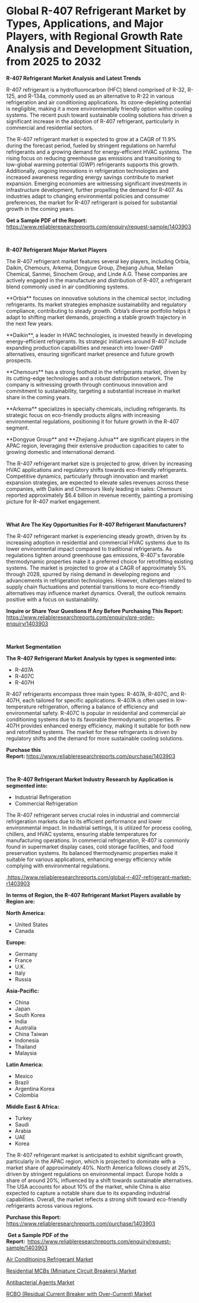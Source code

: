 <p><h1>Global R-407 Refrigerant Market by Types, Applications, and Major Players, with Regional Growth Rate Analysis and Development Situation, from 2025 to 2032</h1></p><p><strong>R-407 Refrigerant Market Analysis and Latest Trends</strong></p>
<p><p>R-407 refrigerant is a hydrofluorocarbon (HFC) blend comprised of R-32, R-125, and R-134a, commonly used as an alternative to R-22 in various refrigeration and air conditioning applications. Its ozone-depleting potential is negligible, making it a more environmentally friendly option within cooling systems. The recent push toward sustainable cooling solutions has driven a significant increase in the adoption of R-407 refrigerant, particularly in commercial and residential sectors.</p><p>The R-407 refrigerant market is expected to grow at a CAGR of 11.9% during the forecast period, fueled by stringent regulations on harmful refrigerants and a growing demand for energy-efficient HVAC systems. The rising focus on reducing greenhouse gas emissions and transitioning to low-global warming potential (GWP) refrigerants supports this growth. Additionally, ongoing innovations in refrigeration technologies and increased awareness regarding energy savings contribute to market expansion. Emerging economies are witnessing significant investments in infrastructure development, further propelling the demand for R-407. As industries adapt to changing environmental policies and consumer preferences, the market for R-407 refrigerant is poised for substantial growth in the coming years.</p></p>
<p><strong>Get a Sample PDF of the Report:&nbsp;</strong> <a href="https://www.reliableresearchreports.com/enquiry/request-sample/1403903?utm_campaign=11&utm_medium=2&utm_source=Github&utm_content=ia&utm_term=13012025&utm_id=r-407-refrigerant">https://www.reliableresearchreports.com/enquiry/request-sample/1403903</a></p>
<p>&nbsp;</p>
<p><strong>R-407 Refrigerant Major Market Players</strong></p>
<p><p>The R-407 refrigerant market features several key players, including Orbia, Daikin, Chemours, Arkema, Dongyue Group, Zhejiang Juhua, Meilan Chemical, Sanmei, Sinochem Group, and Linde A.G. These companies are actively engaged in the manufacture and distribution of R-407, a refrigerant blend commonly used in air conditioning systems.</p><p>**Orbia** focuses on innovative solutions in the chemical sector, including refrigerants. Its market strategies emphasize sustainability and regulatory compliance, contributing to steady growth. Orbia’s diverse portfolio helps it adapt to shifting market demands, projecting a stable growth trajectory in the next few years.</p><p>**Daikin**, a leader in HVAC technologies, is invested heavily in developing energy-efficient refrigerants. Its strategic initiatives around R-407 include expanding production capabilities and research into lower-GWP alternatives, ensuring significant market presence and future growth prospects.</p><p>**Chemours** has a strong foothold in the refrigerants market, driven by its cutting-edge technologies and a robust distribution network. The company is witnessing growth through continuous innovation and commitment to sustainability, targeting a substantial increase in market share in the coming years.</p><p>**Arkema** specializes in specialty chemicals, including refrigerants. Its strategic focus on eco-friendly products aligns with increasing environmental regulations, positioning it for future growth in the R-407 segment.</p><p>**Dongyue Group** and **Zhejiang Juhua** are significant players in the APAC region, leveraging their extensive production capacities to cater to growing domestic and international demand.</p><p>The R-407 refrigerant market size is projected to grow, driven by increasing HVAC applications and regulatory shifts towards eco-friendly refrigerants. Competitive dynamics, particularly through innovation and market expansion strategies, are expected to elevate sales revenues across these companies, with Daikin and Chemours likely leading in sales: Chemours reported approximately $6.4 billion in revenue recently, painting a promising picture for R-407 market engagement.</p></p>
<p>&nbsp;</p>
<p><strong>What Are The Key Opportunities For R-407 Refrigerant Manufacturers?</strong></p>
<p><p>The R-407 refrigerant market is experiencing steady growth, driven by its increasing adoption in residential and commercial HVAC systems due to its lower environmental impact compared to traditional refrigerants. As regulations tighten around greenhouse gas emissions, R-407's favorable thermodynamic properties make it a preferred choice for retrofitting existing systems. The market is projected to grow at a CAGR of approximately 5% through 2028, spurred by rising demand in developing regions and advancements in refrigeration technologies. However, challenges related to supply chain fluctuations and potential transitions to more eco-friendly alternatives may influence market dynamics. Overall, the outlook remains positive with a focus on sustainability.</p></p>
<p><strong>Inquire or Share Your Questions If Any Before Purchasing This Report:</strong> <a href="https://www.reliableresearchreports.com/enquiry/pre-order-enquiry/1403903?utm_campaign=11&utm_medium=2&utm_source=Github&utm_content=ia&utm_term=13012025&utm_id=r-407-refrigerant">https://www.reliableresearchreports.com/enquiry/pre-order-enquiry/1403903</a></p>
<p>&nbsp;</p>
<p><strong>Market Segmentation</strong></p>
<p><strong>The R-407 Refrigerant Market Analysis by types is segmented into:</strong></p>
<p><ul><li>R-407A</li><li>R-407C</li><li>R-407H</li></ul></p>
<p><p>R-407 refrigerants encompass three main types: R-407A, R-407C, and R-407H, each tailored for specific applications. R-407A is often used in low-temperature refrigeration, offering a balance of efficiency and environmental safety. R-407C is popular in residential and commercial air conditioning systems due to its favorable thermodynamic properties. R-407H provides enhanced energy efficiency, making it suitable for both new and retrofitted systems. The market for these refrigerants is driven by regulatory shifts and the demand for more sustainable cooling solutions.</p></p>
<p><strong>Purchase this Report:&nbsp;</strong><a href="https://www.reliableresearchreports.com/purchase/1403903?utm_campaign=11&utm_medium=2&utm_source=Github&utm_content=ia&utm_term=13012025&utm_id=r-407-refrigerant">https://www.reliableresearchreports.com/purchase/1403903</a></p>
<p>&nbsp;</p>
<p><strong>The R-407 Refrigerant Market Industry Research by Application is segmented into:</strong></p>
<p><ul><li>Industrial Refrigeration</li><li>Commercial Refrigeration</li></ul></p>
<p><p>The R-407 refrigerant serves crucial roles in industrial and commercial refrigeration markets due to its efficient performance and lower environmental impact. In industrial settings, it is utilized for process cooling, chillers, and HVAC systems, ensuring stable temperatures for manufacturing operations. In commercial refrigeration, R-407 is commonly found in supermarket display cases, cold storage facilities, and food preservation systems. Its balanced thermodynamic properties make it suitable for various applications, enhancing energy efficiency while complying with environmental regulations.</p></p>
<p><a href="https://www.reliableresearchreports.com/global-r-407-refrigerant-market-r1403903?utm_campaign=11&utm_medium=2&utm_source=Github&utm_content=ia&utm_term=13012025&utm_id=r-407-refrigerant">&nbsp;https://www.reliableresearchreports.com/global-r-407-refrigerant-market-r1403903</a></p>
<p><strong>In terms of Region, the R-407 Refrigerant Market Players available by Region are:</strong></p>
<p>
    <p> <strong> North America: </strong>
        <ul>
            <li>United States</li>
            <li>Canada</li>
        </ul>
        </p> 
    <p> <strong> Europe: </strong>
        <ul>
            <li>Germany</li>
            <li>France</li>
            <li>U.K.</li>
            <li>Italy</li>
            <li>Russia</li>
        </ul>
        </p> 
    <p> <strong> Asia-Pacific: </strong>
        <ul>
            <li>China</li>
            <li>Japan</li>
            <li>South Korea</li>
            <li>India</li>
            <li>Australia</li>
            <li>China Taiwan</li>
            <li>Indonesia</li>
            <li>Thailand</li>
            <li>Malaysia</li>
        </ul>
        </p> 
    <p> <strong> Latin America: </strong>
        <ul>
            <li>Mexico</li>
            <li>Brazil</li>
            <li>Argentina Korea</li>
            <li>Colombia</li>
        </ul>
        </p> 
    <p> <strong> Middle East & Africa: </strong>
        <ul>
            <li>Turkey</li>
            <li>Saudi</li>
            <li>Arabia</li>
            <li>UAE</li>
            <li>Korea</li>
        </ul>
    </p>
    </p>
<p><p>The R-407 refrigerant market is anticipated to exhibit significant growth, particularly in the APAC region, which is projected to dominate with a market share of approximately 40%. North America follows closely at 25%, driven by stringent regulations on environmental impact. Europe holds a share of around 20%, influenced by a shift towards sustainable alternatives. The USA accounts for about 10% of the market, while China is also expected to capture a notable share due to its expanding industrial capabilities. Overall, the market reflects a strong shift toward eco-friendly refrigerants across various regions.</p></p>
<p><strong>Purchase this Report: </strong><a href="https://www.reliableresearchreports.com/purchase/1403903?utm_campaign=11&utm_medium=2&utm_source=Github&utm_content=ia&utm_term=13012025&utm_id=r-407-refrigerant">https://www.reliableresearchreports.com/purchase/1403903</a></p>
<p>&nbsp;<strong>Get a Sample PDF of the Report:&nbsp;&nbsp;</strong><a href="https://www.reliableresearchreports.com/enquiry/request-sample/1403903?utm_campaign=11&utm_medium=2&utm_source=Github&utm_content=ia&utm_term=13012025&utm_id=r-407-refrigerant">https://www.reliableresearchreports.com/enquiry/request-sample/1403903</a></p>
<p><strong></strong></p>
<p><p><a href="https://github.com/triattwood9919/Market-Research-Report-List-1/blob/main/air-conditioning-refrigerant-market.md?utm_campaign=11&utm_medium=2&utm_source=Github&utm_content=ia&utm_term=13012025&utm_id=r-407-refrigerant">Air Conditioning Refrigerant Market</a></p><p><a href="https://github.com/ChiragRp1/Market-Research-Report-List-7/blob/main/residential-mcbs-miniature-circuit-breakers-market.md?utm_campaign=11&utm_medium=2&utm_source=Github&utm_content=ia&utm_term=13012025&utm_id=r-407-refrigerant">Residential MCBs (Miniature Circuit Breakers) Market</a></p><p><a href="https://github.com/stillsfloria19981/Market-Research-Report-List-1/blob/main/antibacterial-agents-market.md?utm_campaign=11&utm_medium=2&utm_source=Github&utm_content=ia&utm_term=13012025&utm_id=r-407-refrigerant">Antibacterial Agents Market</a></p><p><a href="https://github.com/gukenneth26571/Market-Research-Report-List-1/blob/main/rcbo-residual-current-breaker-with-over-current-market.md?utm_campaign=11&utm_medium=2&utm_source=Github&utm_content=ia&utm_term=13012025&utm_id=r-407-refrigerant">RCBO (Residual Current Breaker with Over-Current) Market</a></p></p>